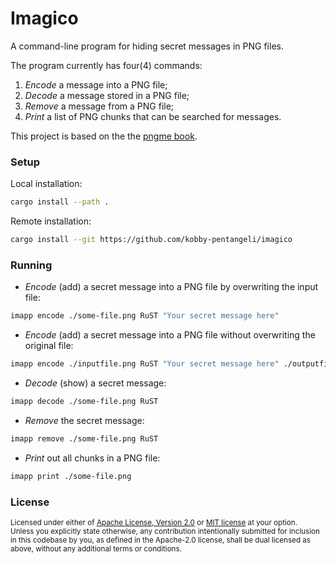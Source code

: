 # Imagico

A command-line program for hiding secret messages in PNG files.

The program currently has four(4) commands:

1. *Encode* a message into a PNG file;
2. *Decode* a message stored in a PNG file;
3. *Remove* a message from a PNG file;
4. *Print* a list of PNG chunks that can be searched for messages.

This project is based on the the [pngme book](https://picklenerd.github.io/pngme_book/).

### Setup

Local installation:

```bash
cargo install --path .
```

Remote installation:

```bash
cargo install --git https://github.com/kobby-pentangeli/imagico
```

### Running

- *Encode* (add) a secret message into a PNG file by overwriting the input file:

```bash
imapp encode ./some-file.png RuST "Your secret message here"
```

- *Encode* (add) a secret message into a PNG file without overwriting the original file:

```bash
imapp encode ./inputfile.png RuST "Your secret message here" ./outputfile.png
```

- *Decode* (show) a secret message:

```bash
imapp decode ./some-file.png RuST
```

- *Remove* the secret message:

```bash
imapp remove ./some-file.png RuST
```

- *Print* out all chunks in a PNG file:

```bash
imapp print ./some-file.png
```

### License

<sup>
Licensed under either of <a href="LICENSE-APACHE">Apache License, Version
2.0</a> or <a href="LICENSE-MIT">MIT license</a> at your option.
</sup>

<br>

<sub>
Unless you explicitly state otherwise, any contribution intentionally submitted
for inclusion in this codebase by you, as defined in the Apache-2.0 license,
shall be dual licensed as above, without any additional terms or conditions.
</sub>
